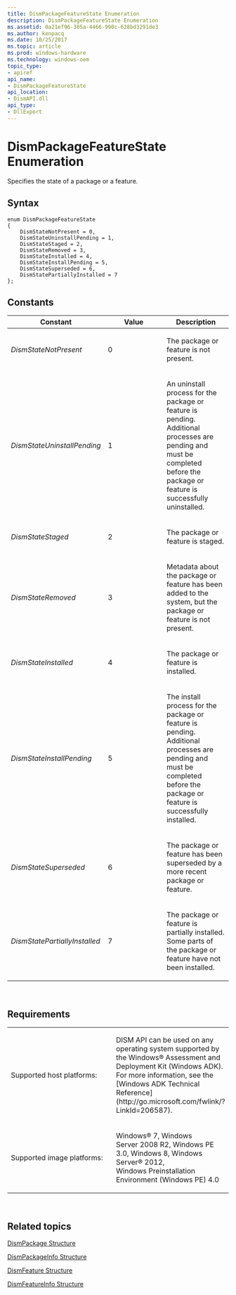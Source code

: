 ```yaml
---
title: DismPackageFeatureState Enumeration
description: DismPackageFeatureState Enumeration
ms.assetid: 0a21ef96-305a-4466-990c-628bd3291de3
ms.author: kenpacq
ms.date: 10/25/2017
ms.topic: article
ms.prod: windows-hardware
ms.technology: windows-oem
topic_type: 
- apiref
api_name: 
- DismPackageFeatureState
api_location: 
- DismAPI.dll
api_type: 
- DllExport
---
```


# DismPackageFeatureState Enumeration


Specifies the state of a package or a feature.

## <span id="Syntax"></span><span id="syntax"></span><span id="SYNTAX"></span>Syntax


``` syntax
enum DismPackageFeatureState
{
    DismStateNotPresent = 0,
    DismStateUninstallPending = 1,
    DismStateStaged = 2,
    DismStateRemoved = 3,
    DismStateInstalled = 4,
    DismStateInstallPending = 5,
    DismStateSuperseded = 6,
    DismStatePartiallyInstalled = 7
};
```

## <span id="Constants"></span><span id="constants"></span><span id="CONSTANTS"></span>Constants


<table>
<colgroup>
<col width="33%" />
<col width="33%" />
<col width="33%" />
</colgroup>
<thead>
<tr class="header">
<th>Constant</th>
<th>Value</th>
<th>Description</th>
</tr>
</thead>
<tbody>
<tr class="odd">
<td><p><em>DismStateNotPresent</em></p></td>
<td><p>0</p></td>
<td><p>The package or feature is not present.</p></td>
</tr>
<tr class="even">
<td><p><em>DismStateUninstallPending</em></p></td>
<td><p>1</p></td>
<td><p>An uninstall process for the package or feature is pending. Additional processes are pending and must be completed before the package or feature is successfully uninstalled.</p></td>
</tr>
<tr class="odd">
<td><p><em>DismStateStaged</em></p></td>
<td><p>2</p></td>
<td><p>The package or feature is staged.</p></td>
</tr>
<tr class="even">
<td><p><em>DismStateRemoved</em></p></td>
<td><p>3</p></td>
<td><p>Metadata about the package or feature has been added to the system, but the package or feature is not present.</p></td>
</tr>
<tr class="odd">
<td><p><em>DismStateInstalled</em></p></td>
<td><p>4</p></td>
<td><p>The package or feature is installed.</p></td>
</tr>
<tr class="even">
<td><p><em>DismStateInstallPending</em></p></td>
<td><p>5</p></td>
<td><p>The install process for the package or feature is pending. Additional processes are pending and must be completed before the package or feature is successfully installed.</p></td>
</tr>
<tr class="odd">
<td><p><em>DismStateSuperseded</em></p></td>
<td><p>6</p></td>
<td><p>The package or feature has been superseded by a more recent package or feature.</p></td>
</tr>
<tr class="even">
<td><p><em>DismStatePartiallyInstalled</em></p></td>
<td><p>7</p></td>
<td><p>The package or feature is partially installed. Some parts of the package or feature have not been installed.</p></td>
</tr>
</tbody>
</table>

 

## <span id="Requirements"></span><span id="requirements"></span><span id="REQUIREMENTS"></span>Requirements


<table>
<colgroup>
<col width="50%" />
<col width="50%" />
</colgroup>
<tbody>
<tr class="odd">
<td><p>Supported host platforms:</p></td>
<td><p>DISM API can be used on any operating system supported by the Windows® Assessment and Deployment Kit (Windows ADK). For more information, see the [Windows ADK Technical Reference](http://go.microsoft.com/fwlink/?LinkId=206587).</p></td>
</tr>
<tr class="even">
<td><p>Supported image platforms:</p></td>
<td><p>Windows® 7, Windows Server 2008 R2, Windows PE 3.0, Windows 8, Windows Server® 2012, Windows Preinstallation Environment (Windows PE) 4.0</p></td>
</tr>
</tbody>
</table>

 

## <span id="related_topics"></span>Related topics


[DismPackage Structure](dismpackage-structure.md)

[DismPackageInfo Structure](dismpackageinfo-structure.md)

[DismFeature Structure](dismfeature-structure.md)

[DismFeatureInfo Structure](dismfeatureinfo-structure.md)

 

 




